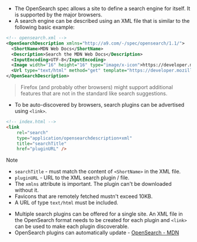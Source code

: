 - The OpenSearch spec allows a site to define a search engine for itself. It is supported by the major browsers.
- A search engine can be described using an XML file that is similar to the following basic example:

```xml
<!-- opensearch.xml -->
<OpenSearchDescription xmlns="http://a9.com/-/spec/opensearch/1.1/">
  <ShortName>MDN Web Docs</ShortName>
  <Description>Search the MDN Web Docs</Description>
  <InputEncoding>UTF-8</InputEncoding>
  <Image width="16" height="16" type="image/x-icon">https://developer.mozilla.org/favicon.ico</Image>
  <Url type="text/html" method="get" template="https://developer.mozilla.org/search?q={searchTerms}"/>
</OpenSearchDescription>
```

> Firefox (and probably other browsers) might support additional features that are not in the standard like search suggestions.

- To be auto-discovered by browsers, search plugins can be advertised using `<link>`.

```html
<!-- index.html -->
<link
	rel="search"
	type="application/opensearchdescription+xml"
	title="searchTitle"
	href="pluginURL" />
```

> [!NOTE]
> - `searchTitle` - must match the content of `<ShortName>` in the XML file.
> - `pluginURL` - URL to the XML search plugin / file.
> - The `xmlns` attribute is important. The plugin can't be downloaded without it.
> - Favicons that are remotely fetched mustn't exceed 10KB.
> - A URL of type `text/html` must be included.

- Multiple search plugins can be offered for a single site. An XML file in the OpenSearch
  format needs to be created for each plugin and `<link>` can be used to make each plugin discoverable.
- OpenSearch plugins can automatically update - [OpenSearch - MDN](https://developer.mozilla.org/en-US/docs/Web/OpenSearch#supporting_automatic_updates_for_opensearch_plugins)